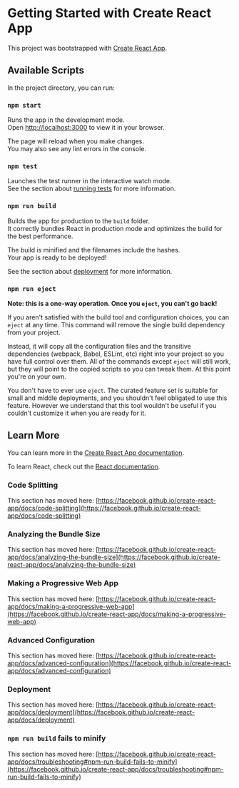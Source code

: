 # Getting Started with Create React App

This project was bootstrapped with [Create React App](https://github.com/facebook/create-react-app).

## Available Scripts

In the project directory, you can run:

### `npm start`

Runs the app in the development mode.\
Open [http://localhost:3000](http://localhost:3000) to view it in your browser.

The page will reload when you make changes.\
You may also see any lint errors in the console.

### `npm test`

Launches the test runner in the interactive watch mode.\
See the section about [running tests](https://facebook.github.io/create-react-app/docs/running-tests) for more information.

### `npm run build`

Builds the app for production to the `build` folder.\
It correctly bundles React in production mode and optimizes the build for the best performance.

The build is minified and the filenames include the hashes.\
Your app is ready to be deployed!

See the section about [deployment](https://facebook.github.io/create-react-app/docs/deployment) for more information.

### `npm run eject`

**Note: this is a one-way operation. Once you `eject`, you can't go back!**

If you aren't satisfied with the build tool and configuration choices, you can `eject` at any time. This command will remove the single build dependency from your project.

Instead, it will copy all the configuration files and the transitive dependencies (webpack, Babel, ESLint, etc) right into your project so you have full control over them. All of the commands except `eject` will still work, but they will point to the copied scripts so you can tweak them. At this point you're on your own.

You don't have to ever use `eject`. The curated feature set is suitable for small and middle deployments, and you shouldn't feel obligated to use this feature. However we understand that this tool wouldn't be useful if you couldn't customize it when you are ready for it.

## Learn More

You can learn more in the [Create React App documentation](https://facebook.github.io/create-react-app/docs/getting-started).

To learn React, check out the [React documentation](https://reactjs.org/).

### Code Splitting

This section has moved here: [https://facebook.github.io/create-react-app/docs/code-splitting](https://facebook.github.io/create-react-app/docs/code-splitting)

### Analyzing the Bundle Size

This section has moved here: [https://facebook.github.io/create-react-app/docs/analyzing-the-bundle-size](https://facebook.github.io/create-react-app/docs/analyzing-the-bundle-size)

### Making a Progressive Web App

This section has moved here: [https://facebook.github.io/create-react-app/docs/making-a-progressive-web-app](https://facebook.github.io/create-react-app/docs/making-a-progressive-web-app)

### Advanced Configuration

This section has moved here: [https://facebook.github.io/create-react-app/docs/advanced-configuration](https://facebook.github.io/create-react-app/docs/advanced-configuration)

### Deployment

This section has moved here: [https://facebook.github.io/create-react-app/docs/deployment](https://facebook.github.io/create-react-app/docs/deployment)

### `npm run build` fails to minify

This section has moved here: [https://facebook.github.io/create-react-app/docs/troubleshooting#npm-run-build-fails-to-minify](https://facebook.github.io/create-react-app/docs/troubleshooting#npm-run-build-fails-to-minify)


<!-- 
<Text mt={20} fontSize='2rem' fontWeight='medium' color='black' textAlign='center'>MY PROJECTS</Text>
          <SimpleGrid
          h='auto'
          w={['95%','90%','90%','90%']}
          m='auto'
          p={3}
          columns={[1,1,2]}
          mt='20px'
          borderRadius='8px'
          boxShadow='md'
          >
            <Box data-aos='fade-up' data-aos-duration='1500'>
                <Box w='95%' p={3}>
                    <Carousel
                    slowThumbs={false}
                    autoPlay={true}
                    transitionTime={2}
                    infiniteLoop={true}
                    showStatus={false}
                    showArrows={true}
                    >
                        <div>
                        <img style={{borderRadius:'7px', height:'300px'}} src={gearbest1} alt='gb1'></img>
                        </div>
                        <div>
                        <img style={{borderRadius:'7px', height:'300px'}} src={gearbest2} alt='gb1'></img>
                        </div>
                        <div>
                        <img style={{borderRadius:'7px', height:'300px'}} src={gearbest3} alt='gb1'></img>
                        </div>
                    </Carousel>
                    <div>
                <Text mt={2}
                 fontSize='xx-large'
                 color='black'
                 fontWeight='semibold'

                >Gearbest.com</Text>     
                    </div>
                </Box>
            </Box>
            <Box data-aos='fade-up'
            data-aos-duration='1500'>
                <Box p={3}>
                  <Text letterSpacing={1.5} fontSize='x-large' color='cyan.500'>About Project</Text>
                  <div>
                    <Text fontSize='large'>Gearbest is the </Text>
                  </div>
                </Box>
            </Box>

          </SimpleGrid> -->